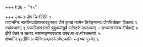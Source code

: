 +++
title = "१५"

+++
उभयतः प्रौगं चिन्वीतेति १   
यावानग्निः सारत्निप्रादेशस्तावदुभयतः प्रौगं कृत्वा नवमेन तिर्यङ्मान्याः प्रौगचितोक्ता विकाराः २   
तथोपधानम् ३
अपरस्मिन्प्रस्तारे चुबुकयोर्द्ध्वे पादेष्टके उपदध्यात् । सन्ध्यन्तयोश्च दीर्घपाद्ये ४   
दीर्घे चेतरे च चतस्रः स्वयमातृण्णावकाश उपदध्या-दर्ध्याश्चान्तयोः ५   
शेषमग्निं बृहतीभिः प्राचीभिः प्रच्छादयेदर्धेष्टकाभिः सङ्ख्यां पूरयेत् ६   
